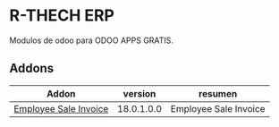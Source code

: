 
# R-THECH ERP

Modulos de odoo para  ODOO APPS GRATIS.

<!-- /!\ do not modify below this line -->

<!-- prettier-ignore-start -->

[//]: # (addons)

Addons 
----------------
Addon | version    | resumen
--- |------------| ---
[Employee Sale Invoice](employee_sale_invoice/) | 18.0.1.0.0 | Employee Sale Invoice
